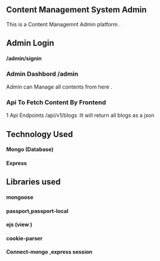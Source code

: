 ## Content Management System Admin

This is a Content Managemnt Admin platform .

## Admin Login

#### /admin/signin

### Admin Dashbord /admin

Admin can Manage all contents from here .

### Api To Fetch Content By Frontend

1 Api Endpoints /api/v1/blogs :It will return all blogs as a json

## Technology Used

#### Mongo (Database)

#### Express

## Libraries used

#### mongoose

#### passport,passport-local

#### ejs (view )

#### cookie-parser

#### Connect-mongo ,express session

